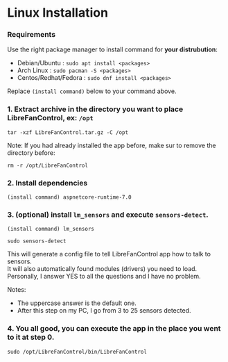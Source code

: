 # Linux Installation

### Requirements
Use the right package manager to install command for **your distrubution**:
 - Debian/Ubuntu : `sudo apt install <packages>`
 - Arch Linux : `sudo pacman -S <packages>`
 - Centos/Redhat/Fedora : `sudo dnf install <packages>`
 
Replace `(install command)` below to your command above.


### 1. Extract archive in the directory you want to place LibreFanControl, ex: `/opt`
```
tar -xzf LibreFanControl.tar.gz -C /opt
```
Note: If you had already installed the app before, make sur to remove the directory before:
```
rm -r /opt/LibreFanControl
```
### 2. Install dependencies
```
(install command) aspnetcore-runtime-7.0
```

### 3. (optional) install `lm_sensors` and execute `sensors-detect`.
```
(install command) lm_sensors
```
```
sudo sensors-detect
```
This will generate a config file to tell LibreFanControl app how to talk to sensors.  
It will also automatically found modules (drivers) you need to load.  
Personally, I answer YES to all the questions and I have no problem.  

Notes: 
- The uppercase answer is the default one.
- After this step on my PC, I go from 3 to 25 sensors detected.

### 4. You all good, you can execute the app in the place you went to it at step 0.
```
sudo /opt/LibreFanControl/bin/LibreFanControl
```